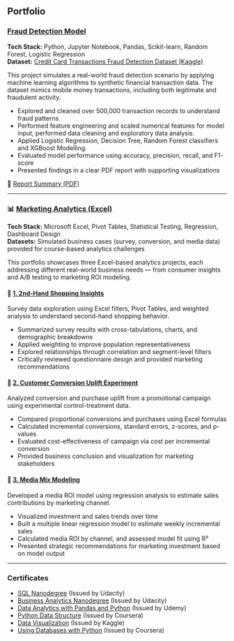 ## Portfolio


### [Fraud Detection Model](https://github.com/FeniceVi7/minimius.github.io/blob/main/fraud-detection/GW%20Model.ipynb)

**Tech Stack:** Python, Jupyter Notebook, Pandas, Scikit-learn, Random Forest, Logistic Regression  
**Dataset:** [Credit Card Transactions Fraud Detection Dataset (Kaggle)](https://www.kaggle.com/datasets/kartik2112/fraud-detection)

This project simulates a real-world fraud detection scenario by applying machine learning algorithms to synthetic financial transaction data. The dataset mimics mobile money transactions, including both legitimate and fraudulent activity.

- Explored and cleaned over 500,000 transaction records to understand fraud patterns
- Performed feature engineering and scaled numerical features for model input, performed data cleaning and exploratory data analysis.
- Applied Logistic Regression, Decision Tree, Random Forest classifiers and XGBoost Modelling.
- Evaluated model performance using accuracy, precision, recall, and F1-score
- Presented findings in a clear PDF report with supporting visualizations

📄 [Report Summary (PDF)](https://file.notion.so/f/f/ce3a6585-2032-47c5-9704-98199b5536d8/4dc63e93-94a2-4533-a1c4-f32732815f2a/Report_Summary.pdf?table=block&id=1fa17dec-8f31-80b0-a877-c113294eef82&spaceId=ce3a6585-2032-47c5-9704-98199b5536d8&expirationTimestamp=1751220000000&signature=qyCC4lDyfzl9zHJkWTqApzuT5cxwX5fnHfg7ZuAQ1Oc&downloadName=Report+Summary.pdf)

---
### 📊 [Marketing Analytics (Excel)](https://minimius.notion.site/Marketing-Analytics-13717dec8f3181b4be39f0cc036b1675)

**Tech Stack:** Microsoft Excel, Pivot Tables, Statistical Testing, Regression, Dashboard Design  
**Datasets:** Simulated business cases (survey, conversion, and media data) provided for course-based analytics challenges

This portfolio showcases three Excel-based analytics projects, each addressing different real-world business needs — from consumer insights and A/B testing to marketing ROI modeling.


#### 📁 [1. 2nd-Hand Shopping Insights](https://1drv.ms/x/c/407b7d6c3c929893/EfJC5OZ8plBOsbPn6kUam6oBCPE2YZan2OTI1rbkhRqDIQ?e=Eo5gyN)

Survey data exploration using Excel filters, Pivot Tables, and weighted analysis to understand second-hand shopping behavior.

- Summarized survey results with cross-tabulations, charts, and demographic breakdowns
- Applied weighting to improve population representativeness
- Explored relationships through correlation and segment-level filters
- Critically reviewed questionnaire design and provided marketing recommendations


#### 📁 [2. Customer Conversion Uplift Experiment](https://1drv.ms/x/c/407b7d6c3c929893/EW9b7IrXUa1PsOwXIRGwPIUBPBceRwi_sLezYkQfkIT5MQ?e=U07jol)

Analyzed conversion and purchase uplift from a promotional campaign using experimental control-treatment data.

- Compared proportional conversions and purchases using Excel formulas
- Calculated incremental conversions, standard errors, z-scores, and p-values
- Evaluated cost-effectiveness of campaign via cost per incremental conversion
- Provided business conclusion and visualization for marketing stakeholders


#### 📁 [3. Media Mix Modeling](https://1drv.ms/x/c/407b7d6c3c929893/Ef7lYUQO1HpMuQU1MUVC4G4B1v8Ykw-r_fwX7PMJgfQYYg?e=EgWeN0)

Developed a media ROI model using regression analysis to estimate sales contributions by marketing channel.

- Visualized investment and sales trends over time
- Built a multiple linear regression model to estimate weekly incremental sales
- Calculated media ROI by channel, and assessed model fit using R²
- Presented strategic recommendations for marketing investment based on model output


---
### Certificates
- [SQL Nanodegree](https://confirm.udacity.com/RHMEYTD2) (Issued by Udacity)
- [Business Analytics Nanodegree](https://confirm.udacity.com/PNNW77DH) (Issued by Udacity)
- [Data Analytics with Pandas and Python](https://www.udemy.com/certificate/UC-edca370d-030c-4a8c-a58a-6d04f5b76932/)  (Issued by Udemy)
- [Python Data Structure](https://www.coursera.org/account/accomplishments/verify/CXW7LLZG4AES) (Issued by Coursera)
- [Data Visualization](https://www.kaggle.com/learn/certification/thivananhdo/data-visualization) (Issued by Kaggle)
- [Using Databases with Python](https://www.coursera.org/account/accomplishments/verify/5U8READR4ZQL) (Issued by Coursera)
